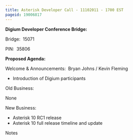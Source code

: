 ```yaml
---
title: Asterisk Developer Call - 11102011 - 1700 EST
pageid: 19006817
---
```


**Digium Developer Conference Bridge:**


Bridge:  15071


PIN:  35806


**Proposed Agenda:**


Welcome & Announcements:  Bryan Johns / Kevin Fleming


* Introduction of Digium participants


Old Business:


None


New Business:


* Asterisk 10 RC1 release
* Asterisk 10 full release timeline and update


Notes

